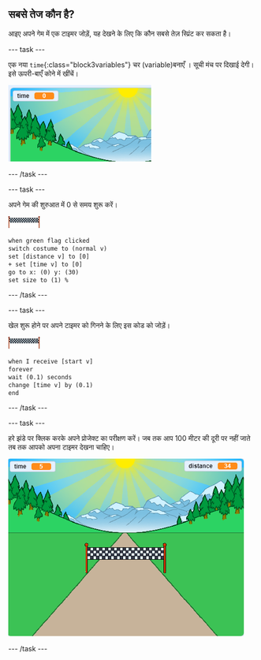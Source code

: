 ## सबसे तेज कौन है?

आइए अपने गेम में एक टाइमर जोड़ें, यह देखने के लिए कि कौन सबसे तेज़ स्प्रिंट कर सकता है।

--- task ---

एक नया  `time`{:class="block3variables"}  चर (variable)बनाएँ । सूची मंच पर दिखाई देगी। इसे ऊपरी-बाएँ कोने में खींचें।

![मंच के केंद्र में समय चर (variable)](images/sprint-timer-create.png)

--- /task ---

--- task ---

अपने गेम की शुरुआत में 0 से समय शुरू करें।

![फिनिश लाइन स्प्राइट](images/finish-line-sprite.png)

```blocks3
when green flag clicked
switch costume to (normal v)
set [distance v] to [0]
+ set [time v] to [0]
go to x: (0) y: (30)
set size to (1) %
```

--- /task ---

--- task ---

खेल शुरू होने पर अपने टाइमर को गिनने के लिए इस कोड को जोड़ें।

![फिनिश लाइन स्प्राइट](images/finish-line-sprite.png)

```blocks3
when I receive [start v]
forever
wait (0.1) seconds
change [time v] by (0.1)
end
```

--- /task ---

--- task ---

हरे झंडे पर क्लिक करके अपने प्रोजेक्ट का परीक्षण करें। जब तक आप 100 मीटर की दूरी पर नहीं जाते तब तक आपको अपना टाइमर देखना चाहिए।

![समय और दूरी चर मंच पर](images/sprint-timer-test.png)

--- /task ---


